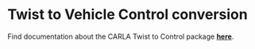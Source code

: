 # Twist to Vehicle Control conversion

Find documentation about the CARLA Twist to Control package [__here__](https://carla.readthedocs.io/projects/ros-bridge/en/latest/carla_twist_to_control/).
